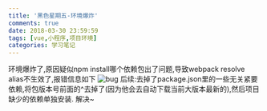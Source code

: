 ```yaml
---
title: '黑色星期五-环境爆炸'
comments: true
date: 2018-03-30 23:59:59
tags: [vue,小程序,项目环境]
categories: 学习笔记
---
```


环境爆炸了,原因疑似npm install哪个依赖包出了问题,导致webpack resolve alias不生效了,报错信息如下
![bug](https://t1.aixinxi.net/o_1c9tj2ri4ib0qve1d1qnhrlh6a.png-j.jpg)
后续:去掉了package.json里的一些无关紧要依赖,将包版本号前面的^去掉了(因为他会去自动下载当前大版本最新的),然后项目缺少的依赖单独安装.
解决~
<!-- more -->
